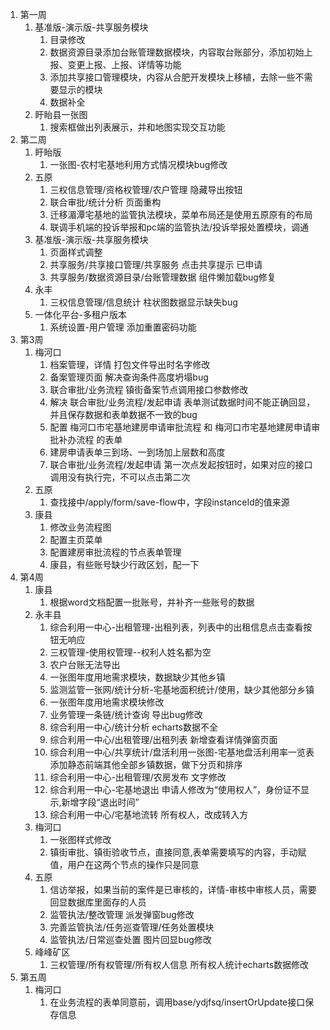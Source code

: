 1. 第一周
   1. 基准版-演示版-共享服务模块
      1. 目录修改
      2. 数据资源目录添加台账管理数据模块，内容取台账部分，添加初始上报、变更上报、上报、详情等功能
      3. 添加共享接口管理模块，内容从合肥开发模块上移植，去除一些不需要显示的模块
      4. 数据补全
   2. 盱眙县一张图
      1. 搜索框做出列表展示，并和地图实现交互功能
2. 第二周
   1. 盱眙版
      1. 一张图-农村宅基地利用方式情况模块bug修改
   2. 五原
      1. 三权信息管理/资格权管理/农户管理  隐藏导出按钮
      2. 联合审批/统计分析   页面重构
      3. 迁移湄潭宅基地的监管执法模块，菜单布局还是使用五原原有的布局
      4. 联调手机端的投诉举报和pc端的监管执法/投诉举报处置模块，调通
   3. 基准版-演示版-共享服务模块
      1. 页面样式调整
      2. 共享服务/共享接口管理/共享服务 点击共享提示 已申请
      3. 共享服务/数据资源目录/台账管理数据 组件懒加载bug修复
   4. 永丰
      1. 三权信息管理/信息统计  柱状图数据显示缺失bug
   5. 一体化平台-多租户版本
      1. 系统设置-用户管理 添加重置密码功能
3. 第3周
   1. 梅河口
      1. 档案管理，详情  打包文件导出时名字修改
      2. 备案管理页面  解决查询条件高度坍塌bug
      3. 联合审批/业务流程  镇街备案节点调用接口参数修改
      4. 解决 联合审批/业务流程/发起申请 表单测试数据时间不能正确回显，并且保存数据和表单数据不一致的bug
      5. 配置 梅河口市宅基地建房申请审批流程 和 梅河口市宅基地建房申请审批补办流程 的表单
      6. 建房申请表单三到场、一到场加上层数和高度
      7. 联合审批/业务流程/发起申请  第一次点发起按钮时，如果对应的接口调用没有执行完，不可以点击第二次
   2. 五原
      1. 查找接中/apply/form/save-flow中，字段instanceId的值来源
   3. 康县
      1. 修改业务流程图
      2. 配置主页菜单
      3. 配置建房审批流程的节点表单管理
      4. 康县，有些账号缺少行政区划，配一下
4. 第4周
   1. 康县
      1. 根据word文档配置一批账号，并补齐一些账号的数据
   2. 永丰县
      1. 综合利用一中心-出租管理-出租列表，列表中的出租信息点击查看按钮无响应
      2. 三权管理-使用权管理--权利人姓名都为空
      3. 农户台账无法导出
      4. 一张图年度用地需求模块，数据缺少其他乡镇
      5. 监测监管一张网/统计分析-宅基地面积统计/使用，缺少其他部分乡镇
      6. 一张图年度用地需求模块修改
      7. 业务管理一条链/统计查询 导出bug修改
      8. 综合利用一中心/统计分析 echarts数据不全
      9. 综合利用一中心/出租管理/出租列表  新增查看详情弹窗页面
      10. 综合利用一中心/共享统计/盘活利用一张图-宅基地盘活利用率一览表 添加静态前端其他全部乡镇数据，做下分页和排序
      11. 综合利用一中心-出租管理/农房发布 文字修改
      12. 综合利用一中心-宅基地退出 申请人修改为“使用权人”，身份证不显示,新增字段“退出时间” 
      13. 综合利用一中心/宅基地流转  所有权人，改成转入方
   3. 梅河口
      1. 一张图样式修改
      2. 镇街审批、镇街验收节点，直接同意,表单需要填写的内容，手动赋值，用户在这两个节点的操作只是同意
   4. 五原
      1. 信访举报，如果当前的案件是已审核的，详情-审核中审核人员，需要回显数据库里面存的人员
      2. 监管执法/整改管理 派发弹窗bug修改
      3. 完善监管执法/任务巡查管理/任务处置模块
      4. 监管执法/日常巡查处置  图片回显bug修改
   5. 峰峰矿区
      1. 三权管理/所有权管理/所有权人信息 所有权人统计echarts数据修改
5. 第五周
   1. 梅河口
      1. 在业务流程的表单同意前，调用base/ydjfsq/insertOrUpdate接口保存信息